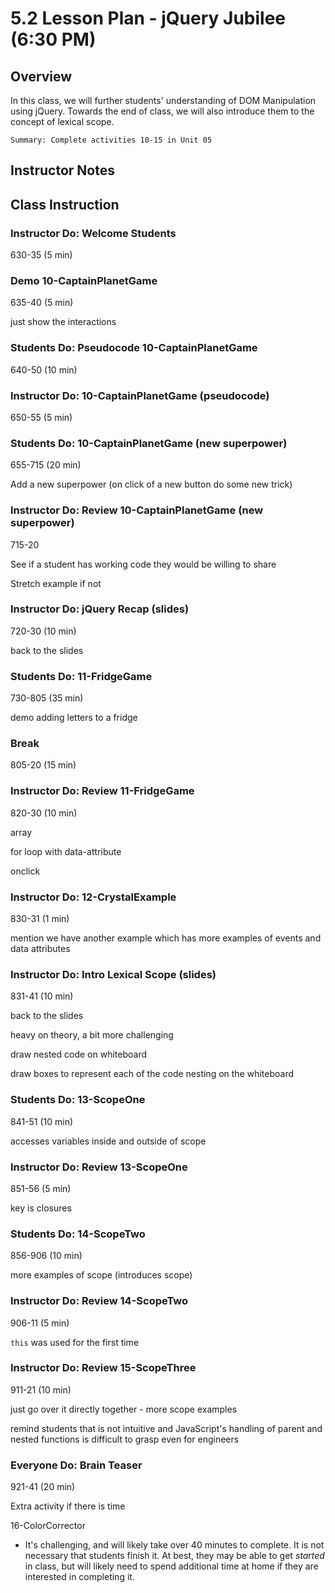 # 5.2 Lesson Plan - jQuery Jubilee (6:30 PM)

## Overview

In this class, we will further students' understanding of DOM Manipulation using jQuery. Towards the end of class, we will also introduce them to the concept of lexical scope.

`Summary: Complete activities 10-15 in Unit 05`

## Instructor Notes

## Class Instruction

### Instructor Do: Welcome Students

630-35 (5 min)

### Demo 10-CaptainPlanetGame

635-40 (5 min)

just show the interactions

### Students Do: Pseudocode 10-CaptainPlanetGame

640-50 (10 min)

### Instructor Do: 10-CaptainPlanetGame (pseudocode)

650-55 (5 min)

### Students Do: 10-CaptainPlanetGame (new superpower)

655-715 (20 min)

Add a new superpower (on click of a new button do some new trick)

### Instructor Do: Review 10-CaptainPlanetGame (new superpower)

715-20

See if a student has working code they would be willing to share

Stretch example if not

### Instructor Do: jQuery Recap (slides)

720-30 (10 min)

back to the slides

### Students Do: 11-FridgeGame

730-805 (35 min)

demo adding letters to a fridge

### Break

805-20 (15 min)

### Instructor Do: Review 11-FridgeGame

820-30 (10 min)

array

for loop with data-attribute

onclick

### Instructor Do: 12-CrystalExample

830-31 (1 min)

mention we have another example which has more examples of events and data attributes

### Instructor Do: Intro Lexical Scope (slides)

831-41 (10 min)

back to the slides

heavy on theory, a bit more challenging

draw nested code on whiteboard

draw boxes to represent each of the code nesting on the whiteboard

### Students Do: 13-ScopeOne

841-51 (10 min)

accesses variables inside and outside of scope

### Instructor Do: Review 13-ScopeOne

851-56 (5 min)

key is closures

### Students Do: 14-ScopeTwo

856-906 (10 min)

more examples of scope (introduces scope)

### Instructor Do: Review 14-ScopeTwo

906-11 (5 min)

`this` was used for the first time

### Instructor Do: Review 15-ScopeThree

911-21 (10 min)

just go over it directly together - more scope examples

remind students that is not intuitive and JavaScript's handling of parent and nested functions is difficult to grasp even for engineers

### Everyone Do: Brain Teaser

921-41 (20 min)

Extra activity if there is time

16-ColorCorrector

- It's challenging, and will likely take over 40 minutes to complete. It is not necessary that students finish it. At best, they may be able to get _started_ in class, but will likely need to spend additional time at home if they are interested in completing it.
